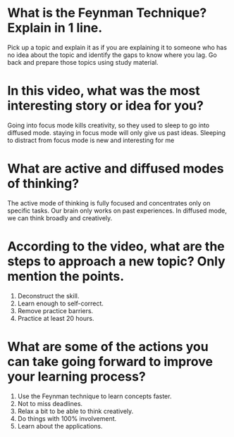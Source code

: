 # What is the Feynman Technique? Explain in 1 line.
Pick up a topic and explain it as if you are explaining it to someone who has no idea about the topic and identify the gaps to know where you lag. Go back and prepare those topics using study material.
# In this video, what was the most interesting story or idea for you?
Going into focus mode kills creativity, so they used to sleep to go into diffused mode. staying in focus mode will only give us past ideas. Sleeping to distract from focus mode is new and interesting for me
# What are active and diffused modes of thinking?
The active mode of thinking is fully focused and concentrates only on specific tasks. Our brain only works on past experiences. In diffused mode, we can think broadly and creatively.
# According to the video, what are the steps to approach a new topic? Only mention the points.
1. Deconstruct the skill.
2. Learn enough to self-correct.
3. Remove practice barriers.
4. Practice at least 20 hours.
# What are some of the actions you can take going forward to improve your learning process?
1. Use the Feynman technique to learn concepts faster.
2. Not to miss deadlines.
3. Relax a bit to be able to think creatively.
4. Do things with 100% involvement.
5. Learn about the applications.
   
